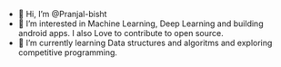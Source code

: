 - 👋 Hi, I’m @Pranjal-bisht
- 👀 I’m interested in Machine Learning, Deep Learning and building android apps. I also Love to contribute to open source.
- 🌱 I’m currently learning Data structures and algoritms and exploring competitive programming.

<!---
Pranjal-bisht/Pranjal-bisht is a ✨ special ✨ repository because its `README.md` (this file) appears on your GitHub profile.
You can click the Preview link to take a look at your changes.
--->
